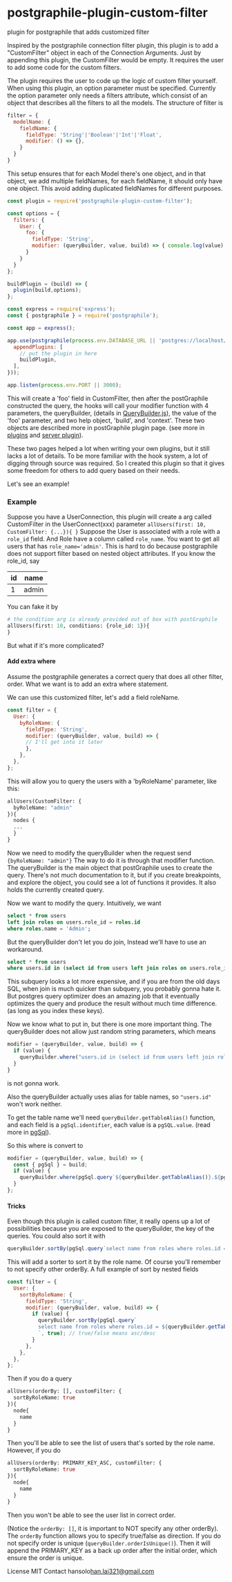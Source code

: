 # postgraphile-plugin-custom-filter
plugin for postgraphile that adds customized filter

Inspired by the postgraphile connection filter plugin, this plugin is to add a "CustomFilter" object in each of the Connection Arguments. Just by appending this plugin, the CustomFilter would be empty. It requires the user to add some code for the custom filters.

The plugin requires the user to code up the logic of custom filter yourself. When using this plugin, an option parameter must be specified. Currently the option parameter only needs a filters attribute, which consist of an object that describes all the filters to all the models. The structure of filter is

```javascript
filter = {
  modelName: {
    fieldName: {
      fieldType: 'String'|'Boolean'|'Int'|'Float',
      modifier: () => {},
    }
  }
}
```
This setup ensures that for each Model there's one object, and in that object, we add multiple fieldNames, for each fieldName, it should only have one object. This avoid adding duplicated fieldNames for different purposes.

```javascript
const plugin = require('postgraphile-plugin-custom-filter');

const options = {
  filters: {
    User: {
      foo: {
        fieldType: 'String',
        modifier: (queryBuilder, value, build) => { console.log(value); },
      }
    }
  }
};

buildPlugin = (build) => {
  plugin(build,options);
};

const express = require('express');
const { postgraphile } = require('postgraphile');

const app = express();

app.use(postgraphile(process.env.DATABASE_URL || 'postgres://localhost/', 'public', {
  appendPlugins: [
    // put the plugin in here
    buildPlugin,
  ],
}));

app.listen(process.env.PORT || 3000);
```
This will create a 'foo' field in CustomFilter, then after the postGraphile constructed the query, the hooks will call your modifier function with 4 parameters, the queryBuilder, (details in [QueryBuilder.js](https://github.com/graphile/graphile-build/blob/master/packages/graphile-build-pg/src/QueryBuilder.js)), the value of the 'foo' parameter, and two help object, 'build', and 'context'. These two objects are described more in  postGraphile plugin page. (see more in [plugins](https://www.graphile.org/graphile-build/plugins/) and [server plugin](https://www.graphile.org/postgraphile/extending/)).

These two pages helped a lot when writing your own plugins, but it still lacks a lot of details. To be more familiar with the hook system, a lot of digging through source was required. So I created this plugin so that it gives some freedom for others to add query based on their needs.

Let's see an example!

### Example

Suppose you have a UserConnection, this plugin will create a arg called CustomFilter in the UserConnect(xxx) parameter
`
allUsers(first: 10, CustomFilter: {...}){
}
`
Suppose the User is associated with a role with a `role_id` field. And Role have a column called `role_name`. You want to get all users that has `role_name='admin'`. This is hard to do because postgraphile does not support filter based on nested object attributes.
If you know the role_id, say

| id        | name  |
| --------- |:-----:|
| 1         | admin |

You can fake it by
```graphql
# the condition arg is already provided out of box with postGraphile
allUsers(first: 10, conditions: {role_id: 1}){
}
```

But what if it's more complicated?

#### Add extra where
Assume the postgraphile generates a correct query that does all other filter, order. What we want is to add an extra where statement.

We can use this customized filter, let's add a field roleName.

```javascript
const filter = {
  User: {
    byRoleName: {
      fieldType: 'String',
      modifier: (queryBuilder, value, build) => {
      // I'll get into it later
      },
    },
  },
};
```
This will allow you to query the users with a 'byRoleName' parameter, like this:
```graphql
allUsers(CustomFilter: {
  byRoleName: "admin"
}){
  nodes {
  ...
  }
}
```
Now we need to modify the queryBuilder when the request send `{byRoleName: "admin"}`
The way to do it is through that modifier function. The queryBuilder is the main object that postGraphile uses to create the query. There's not much documentation to it, but if you create breakpoints, and explore the object, you could see a lot of functions it provides. It also holds the currently created query.

Now we want to modify the query.
Intuitively, we want
```sql
select * from users
left join roles on users.role_id = roles.id
where roles.name = 'Admin';
```
But the queryBuilder don't let you do join, Instead we'll have to use an workaround.
```sql
select * from users
where users.id in (select id from users left join roles on users.role_id = roles.id where roles.name = 'Admin')
```
This subquery looks a lot more expensive, and if you are from the old days SQL, when join is much quicker than subquery, you probably gonna hate it. But postgres query optimizer does an amazing job that it eventually optimizes the query and produce the result without much time difference. (as long as you index these keys).

Now we know what to put in, but there is one more important thing. The queryBuilder does not allow just random string parameters, which means
```javascript
modifier = (queryBuilder, value, build) => {
  if (value) {
    queryBuilder.where("users.id in (select id from users left join roles on users.role_id = roles.id where roles.name = "+value+")");
  }
}
```
is not gonna work.

Also the queryBuilder actually uses alias for table names, so `"users.id"` won't work neither.

To get the table name we'll need `queryBuilder.getTableAlias()` function, and each field is a `pgSql.identifier`, each value is a `pgSQL.value`. (read more in [pgSql](https://github.com/graphile/pg-sql2/blob/master/README.md)).

So this where is convert to
```javascript
modifier = (queryBuilder, value, build) => {
  const { pgSql } = build;
  if (value) {
    queryBuilder.where(pgSql.query`${queryBuilder.getTableAlias()}.${pgSql.identifier('id')} in (${pgSql.query`select id from users left join roles on users.role_id = roles.id where roles.name = ${pgSql.value(value)}`})`);
  }
};
```

#### Tricks
Even though this plugin is called custom filter, it really opens up a lot of possibilities because you are exposed to the queryBuilder, the key of the queries. You could also sort it with
```javascript
queryBuilder.sortBy(pgSql.query`select name from roles where roles.id = ${queryBuilder.getTableAlias()}.${pgSql.identifier('role_id')}`);
```
This will add a sorter to sort it by the role name. Of course you'll remember to not specify other orderBy.
A full example of sort by nested fields

```javascript
const filter = {
  User: {
    sortByRoleName: {
      fieldType: 'String',
      modifier: (queryBuilder, value, build) => {
        if (value) {
          queryBuilder.sortBy(pgSql.query`
          select name from roles where roles.id = ${queryBuilder.getTableAlias()}.${pgSql.identifier('role_id')}
          `, true); // true/false means asc/desc
        }
      },
    },
  },
};
```
Then if you do a query
```graphql
allUsers(orderBy: [], customFilter: {
  sortByRoleName: true
}){
  node{
    name
  }
}
```
Then you'll be able to see the list of users that's sorted by the role name. However, if you do
```graphql
allUsers(orderBy: PRIMARY_KEY_ASC, customFilter: {
  sortByRoleName: true
}){
  node{
    name
  }
}
```
Then you won't be able to see the user list in correct order.

(Notice the `orderBy: []`, it is important to NOT specify any other orderBy). The `orderBy` function allows you to specify true/false as direction. If you do not specify order is unique (`queryBuilder.orderIsUnique()`). Then it will append the PRIMARY_KEY as a back up order after the initial order, which ensure the order is unique.

License MIT
Contact hansolo<han.lai321@gmail.com>
